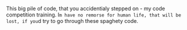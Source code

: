 This big pile of code, that you accidentialy stepped on - my code competition training.
I`m have no remorse for human life, that will be lost, if you`d try to go through these spaghety code.
